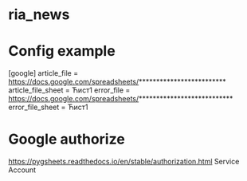 # ria_news

# Config example

[google]
article_file = https://docs.google.com/spreadsheets/*************************
article_file_sheet = Ћист1
error_file = https://docs.google.com/spreadsheets/***************************
error_file_sheet = Ћист1

# Google authorize
https://pygsheets.readthedocs.io/en/stable/authorization.html
Service Account
